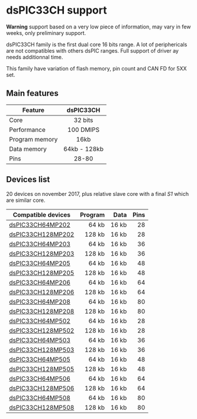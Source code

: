 # dsPIC33CH support

**Warning** support based on a very low piece of information, may vary in few weeks, only preliminary support.

dsPIC33CH family is the first dual core 16 bits range. 
A lot of periphericals are not compatibles with others dsPIC ranges. Full support of driver ay needs additionnal time.

This family have variation of flash memory, pin count and CAN FD for 5XX set.

## Main features

|Feature|dsPIC33CH|
|-------|:------:|
|Core|32 bits|
|Performance|100 DMIPS|
|Program memory|16kb|
|Data memory|64kb - 128kb|
|Pins|28-80|

## Devices list

20 devices on november 2017, plus relative slave core with a final *S1* which are similar core.

|Compatible devices|Program|Data|Pins|
|---------|--:|--:|--:|
|[dsPIC33CH64MP202](http://microchip.com/wwwproducts/en/dsPIC33CH64MP202)  | 64 kb|16 kb|28|
|[dsPIC33CH128MP202](http://microchip.com/wwwproducts/en/dsPIC33CH128MP202)|128 kb|16 kb|28|
|[dsPIC33CH64MP203](http://microchip.com/wwwproducts/en/dsPIC33CH64MP203)  | 64 kb|16 kb|36|
|[dsPIC33CH128MP203](http://microchip.com/wwwproducts/en/dsPIC33CH128MP203)|128 kb|16 kb|36|
|[dsPIC33CH64MP205](http://microchip.com/wwwproducts/en/dsPIC33CH64MP205)  | 64 kb|16 kb|48|
|[dsPIC33CH128MP205](http://microchip.com/wwwproducts/en/dsPIC33CH128MP205)|128 kb|16 kb|48|
|[dsPIC33CH64MP206](http://microchip.com/wwwproducts/en/dsPIC33CH64MP206)  | 64 kb|16 kb|64|
|[dsPIC33CH128MP206](http://microchip.com/wwwproducts/en/dsPIC33CH128MP206)|128 kb|16 kb|64|
|[dsPIC33CH64MP208](http://microchip.com/wwwproducts/en/dsPIC33CH64MP208)  | 64 kb|16 kb|80|
|[dsPIC33CH128MP208](http://microchip.com/wwwproducts/en/dsPIC33CH128MP208)|128 kb|16 kb|80|
|[dsPIC33CH64MP502](http://microchip.com/wwwproducts/en/dsPIC33CH64MP502)  | 64 kb|16 kb|28|
|[dsPIC33CH128MP502](http://microchip.com/wwwproducts/en/dsPIC33CH128MP502)|128 kb|16 kb|28|
|[dsPIC33CH64MP503](http://microchip.com/wwwproducts/en/dsPIC33CH64MP503)  | 64 kb|16 kb|36|
|[dsPIC33CH128MP503](http://microchip.com/wwwproducts/en/dsPIC33CH128MP503)|128 kb|16 kb|36|
|[dsPIC33CH64MP505](http://microchip.com/wwwproducts/en/dsPIC33CH64MP505)  | 64 kb|16 kb|48|
|[dsPIC33CH128MP505](http://microchip.com/wwwproducts/en/dsPIC33CH128MP505)|128 kb|16 kb|48|
|[dsPIC33CH64MP506](http://microchip.com/wwwproducts/en/dsPIC33CH64MP506)  | 64 kb|16 kb|64|
|[dsPIC33CH128MP506](http://microchip.com/wwwproducts/en/dsPIC33CH128MP506)|128 kb|16 kb|64|
|[dsPIC33CH64MP508](http://microchip.com/wwwproducts/en/dsPIC33CH64MP508)  | 64 kb|16 kb|80|
|[dsPIC33CH128MP508](http://microchip.com/wwwproducts/en/dsPIC33CH128MP508)|128 kb|16 kb|80|

